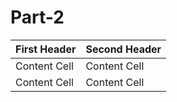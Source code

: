 # Part-2

| First Header  | Second Header |
| ------------- | ------------- |
| Content Cell  | Content Cell  |
| Content Cell  | Content Cell  |
